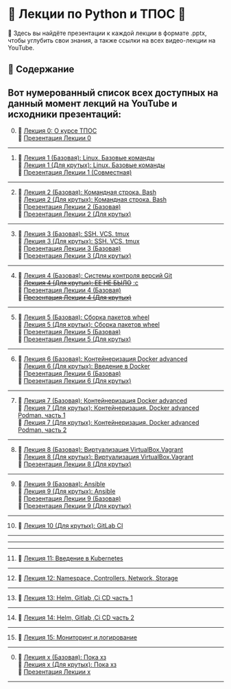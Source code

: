 # 🐍 Лекции по Python и ТПОС 🐍

📘 Здесь вы найдёте презентации к каждой лекции в формате .pptx, чтобы углубить свои знания, а также ссылки на всех видео-лекции на YouTube.

## 📌 Содержание

Вот нумерованный список всех доступных на данный момент лекций на YouTube и исходники презентаций:
--
0. 🎥 [Лекция 0: О курсе ТПОС](https://www.youtube.com/watch?v=dL50xPayshs) <br>
   📄 [Презентация Лекции 0](/0-lesson.AboutTheCourse/00_intro.pptx)
---
1. 🎥 [Лекция 1 (Базовая): Linux. Базовые команды](https://youtu.be/1Em9ouHzccg) <br>
   🎥 [Лекция 1 (Для крутых): Linux. Базовые команды](https://youtu.be/T3hFcBamnBw) <br>
   📄 [Презентация Лекции 1 (Совместная)](/1-lesson.Linux.BasicCommands/01adv_linux_intro.pptx)
---
2. 🎥 [Лекция 2 (Базовая): Командная строка. Bash](https://www.youtube.com/watch?v=C3QmYVf20ZU) <br>
   🎥 [Лекция 2 (Для крутых): Командная строка. Bash](https://www.youtube.com/watch?v=LY_3gneHPEM) <br>
   📄 [Презентация Лекции 2 (Базовая)](/2-lesson.CommandLine.Bash/02.base_bash.pptx) <br>
   📄 [Презентация Лекции 2 (Для крутых)](2-lesson.CommandLine.Bash/02.adv_bash.pptx) <br>
--- 
3. 🎥 [Лекция 3 (Базовая): SSH. VCS. tmux](https://youtu.be/xgqdBBTnu2Y ) <br>
   🎥 [Лекция 3 (Для крутых): SSH. VCS. tmux]( https://youtu.be/kavt51_nNoo) <br>
   📄 [Презентация Лекции 3 (Базовая)](/3-lesson.VersionControlSystems.Git01/03.base_ssh_tmux.pptx) <br>
   📄 [Презентация Лекции 3 (Для крутых)](/3-lesson.VersionControlSystems.Git01/03.adv_ssh_tmux_git.pptx) <br> 
---  
4. 🎥 [Лекция 4 (Базовая): Системы контроля версий Git](https://youtu.be/VTrhFaMMKtg) <br>
   🎥 [~~Лекция 4 (Для крутых): ЕЕ НЕ БЫЛО~~ :с ](https://www.youtube.com/watch?v=dQw4w9WgXcQ) <br>
   📄 [Презентация Лекции 4 (Базовая)](/4-lesson(base).VersionControlSystems.Git01/04.base_git.pptx) <br>
   📄 [~~Презентация Лекции 4 (Для крутых)~~](https://www.youtube.com/watch?v=dQw4w9WgXcQ) <br>
---
5. 🎥 [Лекция 5 (Базовая): Сборка пакетов wheel](https://youtu.be/6j8QfoeD3I0 ) <br>
   🎥 [Лекция 5 (Для крутых): Сборка пакетов wheel]( https://youtu.be/1SmVCUxNwSc) <br>
   📄 [Презентация Лекции 5 (Базовая)](https://www.youtube.com/watch?v=dQw4w9WgXcQ) <br>
   📄 [Презентация Лекции 5 (Для крутых)](/https://www.youtube.com/watch?v=dQw4w9WgXcQ) <br> 
--- 
6. 🎥 [Лекция 6 (Базовая): Контейнеризация Docker advanced](https://youtu.be/8uICMH7o8oE) <br>
   🎥 [Лекция 6 (Для крутых): Введение в Docker](https://youtu.be/hWmBR2Az7CI) <br>
   📄 [Презентация Лекции 6 (Базовая)](/6-lesson(base).Containerization.Docker/06.adv_intro_to_docker.pptx) <br>
   📄 [Презентация Лекции 6 (Для крутых)](/6-lesson(cool).Containerization.DockerAdvanced.Podman/05.adv_intro_to_docker.pptx) <br> 
--- 
7. 🎥 [Лекция 7 (Базовая): Контейнеризация Docker advanced](https://youtu.be/9adMgAIA0No) <br>
   🎥 [Лекция 7 (Для крутых): Контейнеризация. Docker advanced  Podman, часть 1](https://youtu.be/o4fNZUwAfH4) <br>
   🎥 [Лекция 7 (Для крутых): Контейнеризация. Docker advanced  Podman, часть 2](https://youtu.be/AhR0pmhnbLc) <br>
--- 
8. 🎥 [Лекция 8 (Базовая): Виртуализация VirtualBox.Vagrant](https://youtu.be/EjFDE4-xUBY) <br>
   🎥 [Лекция 8 (Для крутых): Виртуализация VirtualBox.Vagrant](https://youtu.be/yBkcBpfB1MQ)<br>
   📄 [Презентация Лекции 8 (Для крутых)](/8-lesson(cool).Virtualization.VirtualBox.Vagrant/07.adv_vagrant.pptx) <br> 
--- 
9. 🎥 [Лекция 9 (Базовая): Ansible](https://youtu.be/c76RDvZYs4Q) <br>
   🎥 [Лекция 9 (Для крутых): Ansible](https://youtu.be/2GiD4NRgBpY) <br>
   📄 [Презентация Лекции 9 (Базовая)](/9-lesson(base).Ansible/08_ansible_base.pptx) <br>
   📄 [Презентация Лекции 9 (Для крутых)](/9-lesson(cool).Ansible/08_ansible.pptx) <br> 
 --- 
10. 
     🎥 [Лекция 10 (Для крутых):  GitLab CI](https://youtu.be/q0vuppuWX74) <br>
--- 
---
---
11. 
     🎥 [Лекция 11: Введение в Kubernetes](https://youtu.be/mrdsqani5dM) <br>
--- 
12. 
     🎥 [Лекция 12: Namespace, Controllers, Network, Storage](https://youtu.be/58MFEJiHY1E) <br>
--- 
13. 
     🎥 [Лекция 13: Helm, Gitlab ,Ci CD часть 1](https://youtu.be/wUkPqTvfglw) <br>
--- 

14. 
     🎥 [Лекция 14: Helm, Gitlab ,Ci CD часть 2](https://youtu.be/hD-EE0rZ__8) <br>
--- 
15. 
     🎥 [Лекция 15: Мониторинг и логирование](https://youtu.be/ppQk1x7uqcc) <br>
--- 


0. 🎥 [Лекция х (Базовая): Пока хз](https://www.youtube.com/watch?v=dQw4w9WgXcQ ) <br>
   🎥 [Лекция х (Для крутых): Пока хз]( https://www.youtube.com/watch?v=dQw4w9WgXcQ) <br>
   📄 [Презентация Лекции х](https://www.youtube.com/watch?v=dQw4w9WgXcQ)

---




<!-- http://wiki.atp-fivt.org/index.php/ТПОС_2023 -->